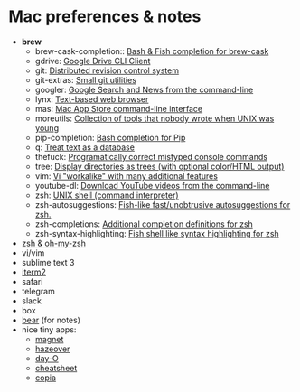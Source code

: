 # Mac preferences & notes

- **brew**
    - brew-cask-completion:: [Bash & Fish completion for brew-cask](https://github.com/xyb/homebrew-cask-completion)
    - gdrive: [Google Drive CLI Client](https://github.com/prasmussen/gdrive)
    - git: [Distributed revision control system](https://git-scm.com)
    - git-extras: [Small git utilities](https://github.com/tj/git-extras)
    - googler: [Google Search and News from the command-line](https://github.com/jarun/googler)
    - lynx: [Text-based web browser](http://invisible-island.net/lynx/)
    - mas: [Mac App Store command-line interface](https://github.com/argon/mas)
    - moreutils: [Collection of tools that nobody wrote when UNIX was young](https://joeyh.name/code/moreutils/)
    - pip-completion: [Bash completion for Pip](https://github.com/ekalinin/pip-bash-completion)
    - q: [Treat text as a database](https://github.com/harelba/q)
    - thefuck: [Programatically correct mistyped console commands](https://github.com/nvbn/thefuck)
    - tree: [Display directories as trees (with optional color/HTML output)](http://mama.indstate.edu/users/ice/tree/)
    - vim: [Vi "workalike" with many additional features](https://vim.sourceforge.io/)
    - youtube-dl: [Download YouTube videos from the command-line](https://rg3.github.io/youtube-dl/)
    - zsh: [UNIX shell (command interpreter)](https://www.zsh.org/)
    - zsh-autosuggestions: [Fish-like fast/unobtrusive autosuggestions for zsh.](https://github.com/zsh-users/zsh-autosuggestions)
    - zsh-completions: [Additional completion definitions for zsh](https://github.com/zsh-users/zsh-completions)
    - zsh-syntax-highlighting: [Fish shell like syntax highlighting for zsh](https://github.com/zsh-users/zsh-syntax-highlightin)
- [zsh & oh-my-zsh](https://github.com/demidovakatya/preferences/tree/master/zsh)
- vi/vim
- sublime text 3
- [iterm2](https://github.com/demidovakatya/preferences/tree/master/iterm2)
- safari
- telegram 
- slack
- box
- [bear](http://www.bear-writer.com) (for notes)
- nice tiny apps:
    - [magnet](http://magnet.crowdcafe.com)
    - [hazeover](https://hazeover.com)
    - [day-O](https://shauninman.com/archive/2016/10/20/day_o_2_mac_menu_bar_clock)
    - [cheatsheet](https://www.cheatsheetapp.com)
    - [copia](http://www.dollaropath.com/copia/)

